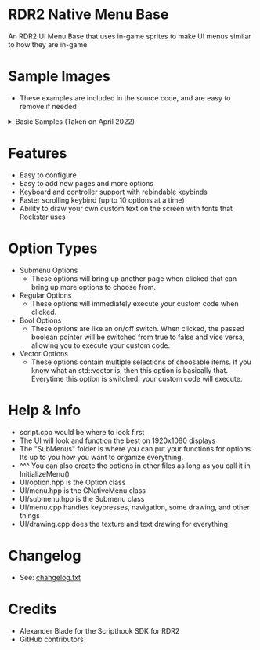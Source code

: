 # RDR2 Native Menu Base
An RDR2 UI Menu Base that uses in-game sprites to make UI menus similar to how they are in-game

# Sample Images
- These examples are included in the source code, and are easy to remove if needed
<details>
  <summary>Basic Samples (Taken on April 2022)</summary>
  <p>
    <img src="https://i.imgur.com/oAKUmCe.png" alt="Regular Option" height="600">
    <img src="https://i.imgur.com/mUBXHm0.png" alt="Bool Option" height="600">
    <img src="https://i.imgur.com/6m8GGIY.png" alt="Vector Option" height="600">
	<img src="https://i.imgur.com/01YiWZl.png" alt="Vector Option With Changed Value" height="600">
	<img src="https://i.imgur.com/a6YVkJ0.png" alt="Submenu" height="600">
	<img src="https://i.imgur.com/dojQ7G7.png" alt="Another submenu" height="600">
  </p>
</details>

# Features
- Easy to configure
- Easy to add new pages and more options
- Keyboard and controller support with rebindable keybinds
- Faster scrolling keybind (up to 10 options at a time)
- Ability to draw your own custom text on the screen with fonts that Rockstar uses

# Option Types
- Submenu Options
	- These options will bring up another page when clicked that can bring up more options to choose from.
- Regular Options
	- These options will immediately execute your custom code when clicked.
- Bool Options
	- These options are like an on/off switch. When clicked, the passed boolean pointer will be switched from true to false and vice versa, allowing you to execute your custom code.
- Vector Options
	- These options contain multiple selections of choosable items. If you know what an std::vector is, then this option is basically that. Everytime this option is switched, your custom code will execute.

# Help & Info
- script.cpp would be where to look first
- The UI will look and function the best on 1920x1080 displays
- The "SubMenus" folder is where you can put your functions for options. Its up to you how you want to organize everything.
- ^^^ You can also create the options in other files as long as you call it in InitializeMenu()
- UI/option.hpp is the Option class
- UI/menu.hpp is the CNativeMenu class
- UI/submenu.hpp is the Submenu class
- UI/menu.cpp handles keypresses, navigation, some drawing, and other things
- UI/drawing.cpp does the texture and text drawing for everything

# Changelog
- See: [changelog.txt](https://github.com/Halen84/RDR2-Native-Menu-Base/blob/master/changelog.txt)

# Credits
- Alexander Blade for the Scripthook SDK for RDR2
- GitHub contributors

